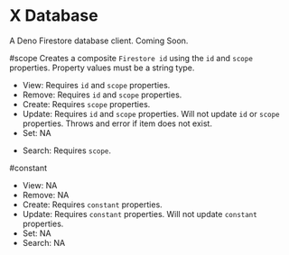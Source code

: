 # X Database
A Deno Firestore database client. Coming Soon.

#scope
Creates a composite `Firestore id` using the `id` and `scope` properties. Property values must be a string type.

- View: Requires `id` and `scope` properties.
- Remove: Requires `id` and `scope` properties.
- Create: Requires `scope` properties.
- Update: Requires `id` and `scope` properties. Will not update `id` or `scope` properties. Throws and error if item does not exist.
- Set: NA
<!-- - Set: Requires `scope` properties. Will create a new item or update an existing item depending on composite `Firestore id`. -->
- Search: Requires `scope`.

#constant

- View: NA
- Remove: NA
- Create: Requires `constant` properties.
- Update: Requires `constant` properties. Will not update `constant` properties.
- Set: NA
- Search: NA